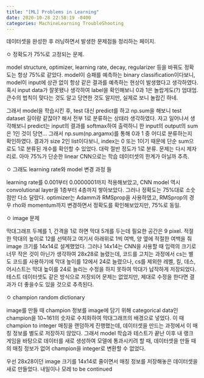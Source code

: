 ```yaml
---
title: "[ML] Problems in Learning"
date: 2020-10-28 22:58:19 -0400
categories: MachineLearning TroubleShooting
---
```


데이터셋을 완성한 후 러닝하면서 발생한 문제점들 정리하는 페이지.

ㅇ 정확도가 75%로 고정되는 문제.

model structure, optimizer, learning rate, decay, regularizer 등을 바꿔도 정확도는 항상 75%로 같았다.
model이 승패를 예측하는 binary classification이다보니, model이 input에 상관 없이 항상 같은 결과를 예측하는 현상이 발생했다고 생각하였다.
혹시 input data가 잘못됐나 생각하여 label을 확인해보니 0과 1은 놀랍게도(?) 엄대엄.
큰수의 법칙이 맞다는 것도 알고 당연한 것도 알지만, 실제로 보니 놀랍긴 하네.

그래서 model을 학습시킨 후, test 대신 predict를 하고 np.sum을 해보니 test dataset 길이랑 같잖아?
해서 전부 1로 분류하는 상태라 생각하였다.
자고 일어나서 생각해보니 predict는 input의 결과를 softmax하여 출력하니 한 input의 output의 sum은 1인 것이 당연...
그래서 np.sum(np.argamx)를 통해 0과 1 중 어디로 분류하는지 확인하였다.
결과가 size 2인 list이다보니, index는 0 또는 1이기 때문에 단순 sum으로도 1로 분류된 개수를 확인할 수 있었다.
대락 절반 정도가 1로 분류.
문제는 다시 제자리로.
아마 75%가 단순한 linear CNN으로는 학습 데이터셋의 한계가 아닐까 추측.

ㅇ 그래도 learning rate와 model 변경 과정 들

learning rate를 0.001부터 0.0000001까지 적용해보았고,
CNN model 역시 convolutional layer을 1층부터 4층까지 쌓아보았다.
그러나 정확도는 75%대로 소숫점만 다소 달랐다.
optimizer는 Adamm과 RMSprop을 사용하였고, RMSprop의 경우 rho와 momentum까지 변경하면서 정확도를 확인해보았지만, 75%로 동일.

ㅇ image 문제

막대그래프 두께를 1, 간격을 1로 하면 막대 5개를 두는데 필요한 공간은 9 pixel.
적절한 막대의 높이로 12를 선택하고 여기서 아래위로 1씩 여백, 양 옆에 적절한 여백을 줘 image 크기를 14x14로 설계했었다.
그러나 14x14는 CNN을 사용할 때 입력의 크기로 너무 작은 것이 아닌가 생각하여 28x28로 늘렸는데,
코드를 고치는 과정에서 cs는 별도 코드를 사용하기에 막대 높이를 12에서 24로 늘렸으나,
cs를 제외한 레벨, 킬, 데스, 어시스트는 막대 높이를 24로 늘리는 수정을 하지 못하여 막대가 납작하게 저장되었다.
테스트 데이터셋도 같은 방식으로 저장되어 문제는 없었지만, 제대로 수정을 한다면 결과가 더 좋을수도 있을 것으로 추측된다.

ㅇ champion random dictionary

image를 만들 때 champion 정보를 image에 담기 위해 categorical data인 champion을 10~161의 숫자로 수치화하여 막대그래프의 배경으로 넣었다.
이 때 champion to integer 매칭을 랜덤하게 진행했는데, 데이터셋을 만드는 과정에서 이 매칭 정보를 별도로 저장하지 않았다.
그래서 model 학습과 테스트가 끝난 이후 내 랭크 게임을 바탕으로 데이터를 새로 생성하여 모델에 통과시키려 할 때, 
데이터셋을 만들 때의 매칭 정보가 없어 champion을 integer로 변환할 수 없었다.


우선 28x28이던 image 크기를 14x14로 줄이면서 매칭 정보를 저장해놓은 데이터셋을 새로 만들었다.
내일이나 모레 to be continued
